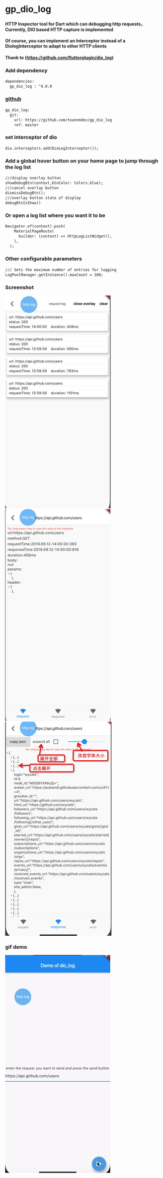 
# gp_dio_log
#### HTTP Inspector tool for Dart which can debugging http requests，Currently, DIO based HTTP capture is implemented
#### Of course, you can implement an Interceptor instead of a DiologInterceptor to adapt to other HTTP clients
#### Thank to (https://github.com/flutterplugin/dio_log)

### Add dependency
```
dependencies: 
  gp_dio_log : ^4.0.0
```
### [github](https://github.com/toannmdev/gp_dio_log)
```
gp_dio_log:
  git:
    url: https://github.com/toannmdev/gp_dio_log
    ref: master
```
### set interceptor of dio
```
dio.interceptors.add(DioLogInterceptor());
```
### Add a global hover button on your home page to jump through the log list
```
///display overlay button
showDebugBtn(context,btnColor: Colors.blue);
///cancel overlay button
dismissDebugBtn();
///overlay button state of display
debugBtnIsShow()
```
### Or open a log list where you want it to be
``` 
Navigator.of(context).push(
    MaterialPageRoute(
      builder: (context) => HttpLogListWidget(),
    ),
  );  
```
### Other configurable parameters
```
/// Sets the maximum number of entries for logging
LogPoolManager.getInstance().maxCount = 100;
```

### Screenshot 
![Log list](https://raw.githubusercontent.com/toannmdev/gp_dio_log/master/images/log_list.jpg)
![Log request](https://raw.githubusercontent.com/toannmdev/gp_dio_log/master/images/log_request.jpg)
![Log response](https://raw.githubusercontent.com/toannmdev/gp_dio_log/master/images/log_response.jpg)


### gif demo 
![Gif](https://raw.githubusercontent.com/toannmdev/gp_dio_log/master/images/gp_dio_log_example.gif)